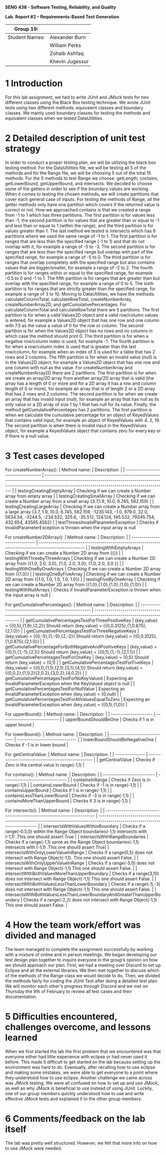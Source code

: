 **SENG 438 - Software Testing, Reliability, and Quality**

**Lab. Report \#2 – Requirements-Based Test Generation**

| Group 19:      |     |
| -------------- | --- |
| Student Names: |   Alexander Burn  |
|                |   William Perks  |
|                |   Zohaib Ashfaq  |
|                |   Khevin Jugessur |

# 1 Introduction

For this lab assignment, we had to write JUnit and JMock tests for two different classes using the Black Box testing technique.  We wrote JUnit tests using two different methods: equivalent classes and boundary classes.  We mainly used boundary classes for testing the methods and equivalent classes when we tested DataUtilities. 

# 2 Detailed description of unit test strategy

In order to conduct a proper testing plan, we will be utilizing the black box testing method. For the DataUtilities file, we will be testing all 5 of the methods and for the Range file, we will be choosing 5 out of the total 15 methods.  For the 5 methods to test Range we choose: getLength, contains, getLowerBound, getUpperBound, and intersects.  We decided to choose some of the getters in order to see if the boundary values are working.  When it comes to testing the chosen methods, we will create partitions that cover each general case of inputs.  For testing the methods of Range, all the getter methods only have one partition which covers if the returned value is correct or not.  How we approached contains is that we created a range from -1 to 1 which has three partitions.  The first partition is for values less than -1, the second partition is for values that are greater than or equal to -1 and less than or equal to 1 (within the range), and the third partition is for values greater than 1.  The last method we tested is intersects which has 6 partitions where we used the same range of -1 to 1.  The first partition is for ranges that are less than the specified range (-1 to 1) and that do not overlap with it, for example a range of -5 to -3.  The second partition is for ranges that are less than the specified range but overlap with part of the specified range, for example a range of -5 to 0. The third partition is for ranges that overlap completely with the specified range but also contains values that are bigger/smaller, for example a range of -2 to 2.  The fourth partition is for ranges within or equal to the specified range, for example -0.5 to 0 and -1 to 1.  The fifth partition is for ranges that are greater than but overlap with the specified range, for example a range of 0 to 5.  The sixth partition is for ranges that are strictly greater than the specified range, for example a range of 3 to 10.  Moving to DataUtilities, we have the methods: calculateColumnTotal, calculateRowTotal, createNumberArray, createNumberArray2D, and getCumulativePercentages.  For calculateColumnTotal and calculateRowTotal there are 5 partitions.  The first partition is for when a valid Values2D object and a valid row/column values is entered, for example a Values2D object that has one row and one column with 7.5 as the value a value of 0 for the row or column.  The second partition is for when the Values2D object has no rows and no columns in which case the method should print 0.  The third partition is for when a negative row/column index is used, for example -1.  The fourth partition is for when a row/column index is used that is greater than the last row/column, for example when an index of 3 is used for a table that has 2 rows and 2 columns.  The fifth partition is for when an invalid value (null) is in the Values2D object, for example a Values2D object that has one row and one column with null as the value.  For createNumberArray and createNumberArray2D there are 2 partitions.  The first partition is for when we create an array/2D array from another array/2D array that is valid (the array has a length of 0 or more and for a 2D array it has a row and column length of 0 or more), for example an array that is of length 2 or a 2D array that has 2 rows and 2 columns.  The second partition is for when we create an array that has invalid input (null), for example an array that has null as its only value or a 2D array of size 1 by 1 that has null for its value.  Finally, the method getCumulativePercentages has 2 partitions.  The first partition is when we calculate the cumulative percentage for an object of KeyedValues that contains valid input, for example an object of KeyedValues with 4, 2, 19.  The second partition is when there is invalid input in the KeyedValues object, for example a KeyedValues object that contains zero for every key or if there is a null value.


# 3 Test cases developed


For createNumberArray():
| Method name:                        | Description:                                                                                                                                                                                                              |
| ----------------------------------- | ------------------------------------------------------------------------------------------------------------------------------------------------------------------------------------------------------------------------- |
| testingCreatingEmptyArray           | Checking if we can create  a Number array from empty array                                                                                                                                                                |
| testingCreatingSmallArray           | Checking if we can create  a Number array from a small array {3.7,1.9, 10.0, 6.745, 562.159}                                                                                                                              |
| testingCreatingLargeArray           | Checking if we can create a Number array from a large array {3.7, 1.9, 10.0, 6.745, 562.159, -1235.143, -1.0, 979.0, 32.0, 5634.34, -3244.5, -234.532, 325.6, -35.512, 124.124, 145.532, 79345.754, 432.654, 43565.4562} |
| testThrowsInvalidParameterException | Checks if InvalidParameterException is thrown when the input array is null 


For createNumber2DArray():
| Method name:                  | Description:                                                                                          |
| ----------------------------- | ----------------------------------------------------------------------------------------------------- |
| testingWIthEmptyArrays        | Checking if we can create a Number 2D array from {{}}                                                 |
| testingWithThreebyThreeArrays | Checking if we can create a Number 2D array from {{1.0, 2.0, 3.0}, {1.0, 2.0, 3.0}, {1.0, 2.0, 3.0 }} |
| testingWithOneByOneArrays     | Checking if we can create a Number 2D array from {{1.0}}                                              |
| testingOneByFiveArray         | Checking if we can create a Number 2D array from {{1.0, 1.0, 1.0, 1.0, 1.0}}                          |
| testingFIveByOneArray         | Checking if we can create a Number 2D array from {{1.0},{1.0},{1.0},{1.0},{1.0}}                      |
| testingWithNullArrays         | Checks if InvalidParameterException is thrown when the input array is null                            |

For getCumulativePercentages():
| Method name:                                          | Description:                                                                                                           |
| ----------------------------------------------------- | ---------------------------------------------------------------------------------------------------------------------- |
| getCumulativePercentagesTestForThreePositiveKey       | {key,value} = {{0,5},{1,9},{2,2}} Should return {key,value} = {{0,0.3125},{1,0.875},{2,1.0}}                        |
| getCumulativePercentagesTestForThreeNegativeKeys      | {key,value} = {{0,-5},{1,-9},{2,-2}} Should return {key,value} = {{0,0.3125},{1,0.875},{2,1.0}}                     |
| getCumulativePercentageForBothNegativeAndPositiveKeys | {key,value} = {{0,1},{1,-1},{2,1}} Should return {key,value} = {{0,1},{1,-1},{2,1.1}}                               |
| getCumulativePercentagesTestForOneKey                 | {key,value} = {0,5} Should return {key,value} = {0,1)                                                               |
| getCumulativePercentagesTestForFiveKeys               | {key,value} = {{0,1},{1,1},{2,1},{3,1},{4,1}} Should return {key,value} = {{0,0.2},{1,0.2}{2,0.2},{3,0.2},{4,0.2}} |
| getCumulativePercentagesTestForNoKeyValued            | Expecting an InvalidParameterException when the KeyValued object is null                                               |
| getCumulativePercentagesTestForNullValue              | Expecting an InvalidParameterException when {key,value} = {0,null}                                                   |
| getCumulatviePercentagesTestForAllValuesEqualToZero   | Expecting an InvalidParameterException when {key,value} = {{0,1},{1,0}}  |

For upperBound():
| Method name:          | Description:                  |
| --------------------- | ----------------------------- |
| upperBoundShouldBeOne | Checks if 1 is in upper bound |


For lowerBound():
| Method name:                  | Description:                   |
| ----------------------------- | ------------------------------ |
| lowerBoundShouldBeNegativeOne | Checks if -1 is in lower bound |

For getCentralValue:
| Method name:    | Description:                                       |
| --------------- | -------------------------------------------------- |
| getCentralValue | Checks if Zero is the central value in range(-1,1) |

For contains():
| Method name:               | Description:                     |
| -------------------------- | -------------------------------- |
| containsInRange            | Checks if Zero is in range(-1,1) |
| containsLowerBound         | Checks if -1 is in range(-1,1)   |
| containsUpperBound         | Checks if 1 is in range(-1,1)    |
| containsLessThanLowerBound | Checks if -3 is in range(-1,1)   |
| containsMoreThanUpperBound | Checks if 3 is in range(-1,1)    |

For intersects():
| Method name:                                                             | Description:                                                                                                                  |
| ------------------------------------------------------------------------ | ----------------------------------------------------------------------------------------------------------------------------- |
| intersectsWithValuesWithinBoundary                                       | Checks if a range(-0.5,0) within the Range Object boundaries(-1,1) intersects with (-1,1) .This one should assert True      |
| intersectsWithRangeBoundaries                                            | Checks if a range(-1,1) same as the Range Object boundaries(-1,1)  intersects with (-1,1) .This one should assert True|
| intersectsWithOnlyLowerValueInRange                                      | Checks if a range(0,5) does not intersect with Range Object(-1,1). This one should assert False.                              |
| intersectsWithOnlyUpperValueInRange                                      | Checks if a range(-5,0) does not intersect with Range Object(-1,1)
This one should assert False.                             |
| intersectWIthBothValuesMoreThanUpperBoundary                             | Checks if a range(3,10) does not intersect with Range Object(-1,1)
This one should assert False.                             |
| intersectWIthBothValuesLessThanLowerBoundary                             | Checks if a range(-5,-3) does not intersect with Range Object(-1,1)
This one should assert False.                            |
| intersectsWIthBothValuesLessThanLowerBoundaryAndGreaterThanUpperBoundary | Checks if a range(-2,2) does not intersect with Range Object(-1,1)
This one should assert False.                             |
# 4 How the team work/effort was divided and managed

The team managed to complete the assignment successfully by working with a mixture of online and in person meetings. We began developing our test design plan together to inquire everyone in the group’s opinion on how we should approach our plan. First, we had a meeting over Discord to set up Eclipse and all the external libraries. We then met together to discuss which of the methods of the Range class we would decide to do. Then, we divided the methods fairly for coding the JUnit Test after doing a detailed test plan. We will monitor each other's progress through Discord and we met on Thursday the 9th of February to review all test cases and their documentation. 

# 5 Difficulties encountered, challenges overcome, and lessons learned

When we first started the lab the first problem that we encountered was that everyone either had little experience with eclipse or had never used it before.  This made it difficult to get started on the lab because setting up the environment was hard to do.  Eventually, after recalling how to use eclipse and making some mistakes, we were able to get everyone to a point where they understood how to use eclipse.  Another challenge we came across was JMock testing.  We were all confused on how to set up and use JMock, as well as why JMock is beneficial to use instead of using JUnit.  Luckily, one of our group members quickly understood how to use and write effective JMock tests and explained it to the other group members.


# 6 Comments/feedback on the lab itself

The lab was pretty well structured. However, we felt that more info on how to use JMock were needed.
